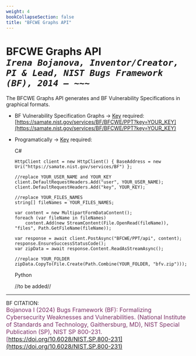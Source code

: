 ```yaml
---
weight: 4
bookCollapseSection: false
title: "BFCWE Graphs API"
---
```


<!-- Google tag (gtag.js) -->
<script async src="https://www.googletagmanager.com/gtag/js?id=G-PJ364XPP9F"></script>
<script>
  window.dataLayer = window.dataLayer || [];
  function gtag(){dataLayer.push(arguments);}
  gtag('js', new Date());

  gtag('config', 'G-PJ364XPP9F');
</script>

# BFCWE Graphs API <br/> _`Irena Bojanova, Inventor/Creator, PI & Lead, NIST Bugs Framework (BF), 2014 – ~~~`_

The BFCWE Graphs API generates and BF Vulnerability Specifications in graphical formats.

- BF Vulnerability Specification Graphs &rarr; [Key](https://forms.gle/SRZyva5Vn1i4dQQ2A) required:<br/>
  [https://samate.nist.gov/services/BF/BFCWE/PPT?key=YOUR_KEY](https://samate.nist.gov/services/BF/BFCWE/PPT?key=YOUR_KEY)

- Programatically &rarr; [Key](https://forms.gle/SRZyva5Vn1i4dQQ2A) required: <br/>
        
  C#
        
      HttpClient client = new HttpClient() { BaseAddress = new Uri("https://samate.nist.gov/services/BF") };

      //replace YOUR_USER_NAME and YOUR_KEY
      client.DefaultRequestHeaders.Add("user", YOUR_USER_NAME);
      client.DefaultRequestHeaders.Add("key", YOUR_KEY);

      //replace YOUR_FILES_NAMES
      string[] fileNames = YOUR_FILES_NAMES;

      var content = new MultipartFormDataContent();
      foreach (var fileName in fileNames)
          content.Add(new StreamContent(File.OpenRead(fileName)), "files", Path.GetFileName(fileName));

      var response = await client.PostAsync("BFCWE/PPT/api", content);
      response.EnsureSuccessStatusCode();
      var zipData = await response.Content.ReadAsStreamAsync();
      
      //replace YOUR_FOLDER
      zipData.CopyTo(File.Create(Path.Combine(YOUR_FOLDER, "bfv.zip")));

  Python
      
    //to be added//
_________________________________

BF CITATION: <br/>
<l style="font-size: 16px; color: #7D3368"> Bojanova I (2024) Bugs Framework (BF): Formalizing Cybersecurity Weaknesses and Vulnerabilities. (National Institute of Standards and Technology, Gaithersburg, MD), NIST Special Publication (SP), NIST SP 800-231. [https://doi.org/10.6028/NIST.SP.800-231](https://doi.org/10.6028/NIST.SP.800-231)</l>  <br/>